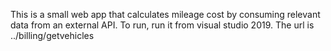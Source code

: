 This is a small web app that calculates mileage cost by consuming relevant data from an external API.
To run, run it from visual studio 2019. The url is ../billing/getvehicles
